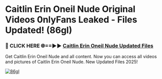 # Caitlin Erin Oneil Nude Original Videos 0nlyFans Leaked - Files Updated! (86gl)

<h3>🔴 CLICK HERE 🌐==►► <a href="https://tinyurl.com/52m3yx9h" rel="nofollow">Caitlin Erin Oneil Nude Updated Files</a></h3>

Get Caitlin Erin Oneil Nude and all content. Now you can access all videos and pictures of Caitlin Erin Oneil Nude. New Updated Files 2025!

[![86gl](https://i.imgur.com/TnHtlc8.gif)](https://tinyurl.com/52m3yx9h)
